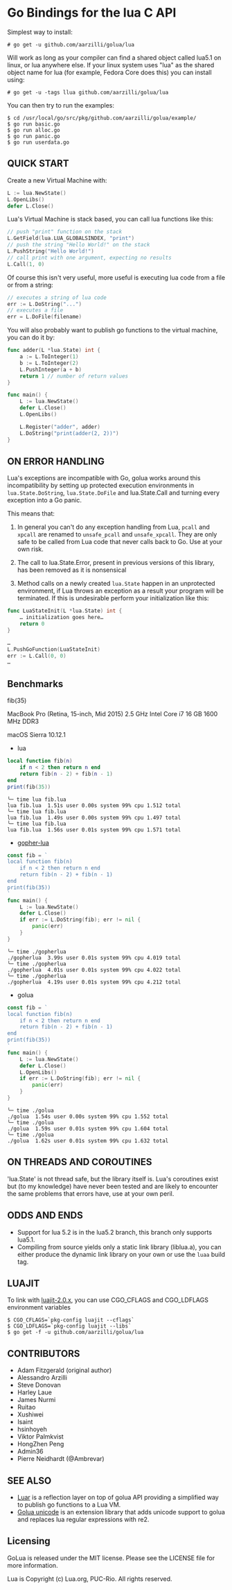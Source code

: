 Go Bindings for the lua C API
=========================

Simplest way to install:

	# go get -u github.com/aarzilli/golua/lua

Will work as long as your compiler can find a shared object called lua5.1 on linux, or lua anywhere else.
If your linux system uses "lua" as the shared object name for lua (for example, Fedora Core does this) you can install using:

	# go get -u -tags llua github.com/aarzilli/golua/lua


You can then try to run the examples:

	$ cd /usr/local/go/src/pkg/github.com/aarzilli/golua/example/
	$ go run basic.go
	$ go run alloc.go
	$ go run panic.go
	$ go run userdata.go

QUICK START
---------------------

Create a new Virtual Machine with:

```go
L := lua.NewState()
L.OpenLibs()
defer L.Close()
```

Lua's Virtual Machine is stack based, you can call lua functions like this:

```go
// push "print" function on the stack
L.GetField(lua.LUA_GLOBALSINDEX, "print")
// push the string "Hello World!" on the stack
L.PushString("Hello World!")
// call print with one argument, expecting no results
L.Call(1, 0)
```

Of course this isn't very useful, more useful is executing lua code from a file or from a string:

```go
// executes a string of lua code
err := L.DoString("...")
// executes a file
err = L.DoFile(filename)
```

You will also probably want to publish go functions to the virtual machine, you can do it by:

```go
func adder(L *lua.State) int {
	a := L.ToInteger(1)
	b := L.ToInteger(2)
	L.PushInteger(a + b)
	return 1 // number of return values
}

func main() {
	L := lua.NewState()
	defer L.Close()
	L.OpenLibs()

	L.Register("adder", adder)
	L.DoString("print(adder(2, 2))")
}
```

ON ERROR HANDLING
---------------------

Lua's exceptions are incompatible with Go, golua works around this incompatibility by setting up protected execution environments in `lua.State.DoString`, `lua.State.DoFile`  and lua.State.Call and turning every exception into a Go panic.

This means that:

1. In general you can't do any exception handling from Lua, `pcall` and `xpcall` are renamed to `unsafe_pcall` and `unsafe_xpcall`. They are only safe to be called from Lua code that never calls back to Go. Use at your own risk.

2. The call to lua.State.Error, present in previous versions of this library, has been removed as it is nonsensical

3. Method calls on a newly created `lua.State` happen in an unprotected environment, if Lua throws an exception as a result your program will be terminated. If this is undesirable perform your initialization like this:

```go
func LuaStateInit(L *lua.State) int {
	… initialization goes here…
	return 0
}

…
L.PushGoFunction(LuaStateInit)
err := L.Call(0, 0)
…
```

Benchmarks
---------------------
fib(35)


MacBook Pro (Retina, 15-inch, Mid 2015)
2.5 GHz Intel Core i7
16 GB 1600 MHz DDR3

macOS Sierra 10.12.1 


* lua
```lua
local function fib(n)
    if n < 2 then return n end
    return fib(n - 2) + fib(n - 1)
end
print(fib(35))
```
```
╰─ time lua fib.lua
lua fib.lua  1.51s user 0.00s system 99% cpu 1.512 total
╰─ time lua fib.lua
lua fib.lua  1.49s user 0.00s system 99% cpu 1.497 total
╰─ time lua fib.lua
lua fib.lua  1.56s user 0.01s system 99% cpu 1.571 total
```

* [gopher-lua](https://github.com/yuin/gopher-lua)
```go
const fib = `
local function fib(n)
    if n < 2 then return n end
    return fib(n - 2) + fib(n - 1)
end
print(fib(35))
`
func main() {
    L := lua.NewState()
    defer L.Close()
    if err := L.DoString(fib); err != nil {
        panic(err)
    }
}
```
```
╰─ time ./gopherlua
./gopherlua  3.99s user 0.01s system 99% cpu 4.019 total
╰─ time ./gopherlua
./gopherlua  4.01s user 0.01s system 99% cpu 4.022 total
╰─ time ./gopherlua
./gopherlua  4.19s user 0.01s system 99% cpu 4.212 total
```

* golua
```go
const fib = `
local function fib(n)
    if n < 2 then return n end
    return fib(n - 2) + fib(n - 1)
end
print(fib(35))
`
func main() {
    L := lua.NewState()
    defer L.Close()
    L.OpenLibs()
    if err := L.DoString(fib); err != nil {
		panic(err)
    }
}
```
```
╰─ time ./golua
./golua  1.54s user 0.00s system 99% cpu 1.552 total
╰─ time ./golua
./golua  1.59s user 0.01s system 99% cpu 1.604 total
╰─ time ./golua
./golua  1.62s user 0.01s system 99% cpu 1.632 total
```



ON THREADS AND COROUTINES
---------------------

'lua.State' is not thread safe, but the library itself is. Lua's coroutines exist but (to my knowledge) have never been tested and are likely to encounter the same problems that errors have, use at your own peril.

ODDS AND ENDS
---------------------

* Support for lua 5.2 is in the lua5.2 branch, this branch only supports lua5.1.
* Compiling from source yields only a static link library (liblua.a), you can either produce the dynamic link library on your own or use the `luaa` build tag.

LUAJIT
---------------------

To link with [luajit-2.0.x](http://luajit.org/luajit.html), you can use CGO_CFLAGS and CGO_LDFLAGS environment variables

```
$ CGO_CFLAGS=`pkg-config luajit --cflags`
$ CGO_LDFLAGS=`pkg-config luajit --libs`
$ go get -f -u github.com/aarzilli/golua/lua
```

CONTRIBUTORS
---------------------

* Adam Fitzgerald (original author)
* Alessandro Arzilli
* Steve Donovan
* Harley Laue
* James Nurmi
* Ruitao
* Xushiwei
* Isaint
* hsinhoyeh
* Viktor Palmkvist
* HongZhen Peng
* Admin36
* Pierre Neidhardt (@Ambrevar)

SEE ALSO
---------------------

- [Luar](https://github.com/stevedonovan/luar/) is a reflection layer on top of golua API providing a simplified way to publish go functions to a Lua VM.
- [Golua unicode](https://bitbucket.org/ambrevar/golua/) is an extension library that adds unicode support to golua and replaces lua regular expressions with re2.

Licensing
-------------
GoLua is released under the MIT license.
Please see the LICENSE file for more information.

Lua is Copyright (c) Lua.org, PUC-Rio.  All rights reserved.
